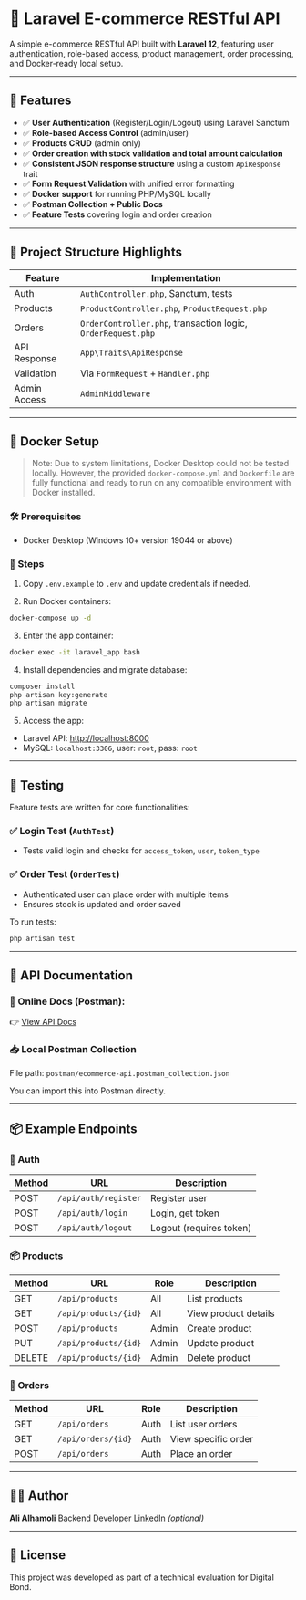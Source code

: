 # 🛒 Laravel E-commerce RESTful API

A simple e-commerce RESTful API built with **Laravel 12**, featuring user authentication, role-based access, product management, order processing, and Docker-ready local setup.

---

## 🚀 Features

* ✅ **User Authentication** (Register/Login/Logout) using Laravel Sanctum
* ✅ **Role-based Access Control** (admin/user)
* ✅ **Products CRUD** (admin only)
* ✅ **Order creation with stock validation and total amount calculation**
* ✅ **Consistent JSON response structure** using a custom `ApiResponse` trait
* ✅ **Form Request Validation** with unified error formatting
* ✅ **Docker support** for running PHP/MySQL locally
* ✅ **Postman Collection + Public Docs**
* ✅ **Feature Tests** covering login and order creation

---

## 📁 Project Structure Highlights

| Feature      | Implementation                                               |
| ------------ | ------------------------------------------------------------ |
| Auth         | `AuthController.php`, Sanctum, tests                         |
| Products     | `ProductController.php`, `ProductRequest.php`                |
| Orders       | `OrderController.php`, transaction logic, `OrderRequest.php` |
| API Response | `App\Traits\ApiResponse`                                     |
| Validation   | Via `FormRequest` + `Handler.php`                            |
| Admin Access | `AdminMiddleware`                                            |

---

## 🐳 Docker Setup

> Note: Due to system limitations, Docker Desktop could not be tested locally. However, the provided `docker-compose.yml` and `Dockerfile` are fully functional and ready to run on any compatible environment with Docker installed.

### 🛠 Prerequisites

* Docker Desktop (Windows 10+ version 19044 or above)

### 🧪 Steps

1. Copy `.env.example` to `.env` and update credentials if needed.

2. Run Docker containers:

```bash
docker-compose up -d
```

3. Enter the app container:

```bash
docker exec -it laravel_app bash
```

4. Install dependencies and migrate database:

```bash
composer install
php artisan key:generate
php artisan migrate
```

5. Access the app:

* Laravel API: [http://localhost:8000](http://localhost:8000)
* MySQL: `localhost:3306`, user: `root`, pass: `root`

---

## 🧪 Testing

Feature tests are written for core functionalities:

### ✅ Login Test (`AuthTest`)

* Tests valid login and checks for `access_token`, `user`, `token_type`

### ✅ Order Test (`OrderTest`)

* Authenticated user can place order with multiple items
* Ensures stock is updated and order saved

To run tests:

```bash
php artisan test
```

---

## 📎 API Documentation

### 🔗 Online Docs (Postman):

👉 [View API Docs](https://documenter.getpostman.com/view/31946109/2sB2x6nshZ)

### 📥 Local Postman Collection

File path: `postman/ecommerce-api.postman_collection.json`

You can import this into Postman directly.

---

## 📦 Example Endpoints

### 🔐 Auth

| Method | URL                  | Description             |
| ------ | -------------------- | ----------------------- |
| POST   | `/api/auth/register` | Register user           |
| POST   | `/api/auth/login`    | Login, get token        |
| POST   | `/api/auth/logout`   | Logout (requires token) |

### 📦 Products

| Method | URL                  | Role  | Description          |
| ------ | -------------------- | ----- | -------------------- |
| GET    | `/api/products`      | All   | List products        |
| GET    | `/api/products/{id}` | All   | View product details |
| POST   | `/api/products`      | Admin | Create product       |
| PUT    | `/api/products/{id}` | Admin | Update product       |
| DELETE | `/api/products/{id}` | Admin | Delete product       |

### 🛒 Orders

| Method | URL                | Role | Description         |
| ------ | ------------------ | ---- | ------------------- |
| GET    | `/api/orders`      | Auth | List user orders    |
| GET    | `/api/orders/{id}` | Auth | View specific order |
| POST   | `/api/orders`      | Auth | Place an order      |

---

## 👨‍💻 Author

**Ali Alhamoli**
Backend Developer
[LinkedIn](https://linkedin.com/in/ali-alhamoli) *(optional)*

---

## 📝 License

This project was developed as part of a technical evaluation for Digital Bond.
